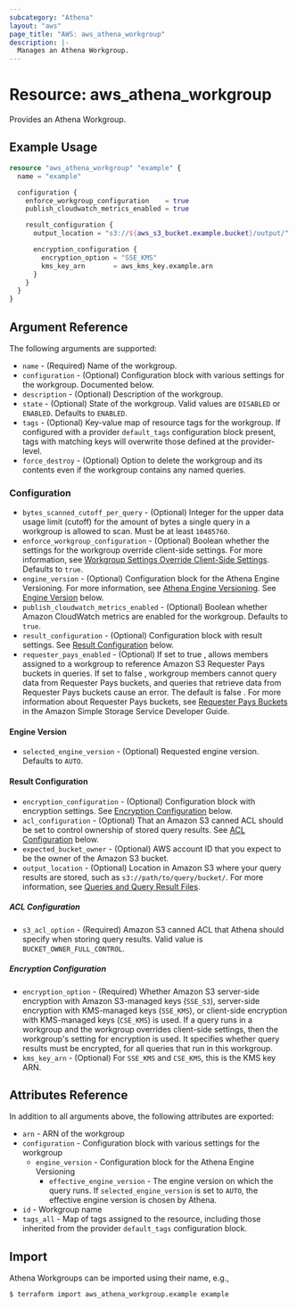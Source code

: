 ```yaml
---
subcategory: "Athena"
layout: "aws"
page_title: "AWS: aws_athena_workgroup"
description: |-
  Manages an Athena Workgroup.
---
```


# Resource: aws_athena_workgroup

Provides an Athena Workgroup.

## Example Usage

```terraform
resource "aws_athena_workgroup" "example" {
  name = "example"

  configuration {
    enforce_workgroup_configuration    = true
    publish_cloudwatch_metrics_enabled = true

    result_configuration {
      output_location = "s3://${aws_s3_bucket.example.bucket}/output/"

      encryption_configuration {
        encryption_option = "SSE_KMS"
        kms_key_arn       = aws_kms_key.example.arn
      }
    }
  }
}
```

## Argument Reference

The following arguments are supported:

* `name` - (Required) Name of the workgroup.
* `configuration` - (Optional) Configuration block with various settings for the workgroup. Documented below.
* `description` - (Optional) Description of the workgroup.
* `state` - (Optional) State of the workgroup. Valid values are `DISABLED` or `ENABLED`. Defaults to `ENABLED`.
* `tags` - (Optional) Key-value map of resource tags for the workgroup. If configured with a provider `default_tags` configuration block present, tags with matching keys will overwrite those defined at the provider-level.
* `force_destroy` - (Optional) Option to delete the workgroup and its contents even if the workgroup contains any named queries.

### Configuration

* `bytes_scanned_cutoff_per_query` - (Optional) Integer for the upper data usage limit (cutoff) for the amount of bytes a single query in a workgroup is allowed to scan. Must be at least `10485760`.
* `enforce_workgroup_configuration` - (Optional) Boolean whether the settings for the workgroup override client-side settings. For more information, see [Workgroup Settings Override Client-Side Settings](https://docs.aws.amazon.com/athena/latest/ug/workgroups-settings-override.html). Defaults to `true`.
* `engine_version` - (Optional) Configuration block for the Athena Engine Versioning. For more information, see [Athena Engine Versioning](https://docs.aws.amazon.com/athena/latest/ug/engine-versions.html). See [Engine Version](#engine-version) below.
* `publish_cloudwatch_metrics_enabled` - (Optional) Boolean whether Amazon CloudWatch metrics are enabled for the workgroup. Defaults to `true`.
* `result_configuration` - (Optional) Configuration block with result settings. See [Result Configuration](#result-configuration) below.
* `requester_pays_enabled` - (Optional) If set to true , allows members assigned to a workgroup to reference Amazon S3 Requester Pays buckets in queries. If set to false , workgroup members cannot query data from Requester Pays buckets, and queries that retrieve data from Requester Pays buckets cause an error. The default is false . For more information about Requester Pays buckets, see [Requester Pays Buckets](https://docs.aws.amazon.com/AmazonS3/latest/dev/RequesterPaysBuckets.html) in the Amazon Simple Storage Service Developer Guide.

#### Engine Version

* `selected_engine_version` - (Optional) Requested engine version. Defaults to `AUTO`.

#### Result Configuration

* `encryption_configuration` - (Optional) Configuration block with encryption settings. See [Encryption Configuration](#encryption-configuration) below.
* `acl_configuration` - (Optional) That an Amazon S3 canned ACL should be set to control ownership of stored query results. See [ACL Configuration](#acl-configuration) below.
* `expected_bucket_owner` - (Optional) AWS account ID that you expect to be the owner of the Amazon S3 bucket.
* `output_location` - (Optional) Location in Amazon S3 where your query results are stored, such as `s3://path/to/query/bucket/`. For more information, see [Queries and Query Result Files](https://docs.aws.amazon.com/athena/latest/ug/querying.html).

##### ACL Configuration

* `s3_acl_option` - (Required) Amazon S3 canned ACL that Athena should specify when storing query results. Valid value is `BUCKET_OWNER_FULL_CONTROL`.

##### Encryption Configuration

* `encryption_option` - (Required) Whether Amazon S3 server-side encryption with Amazon S3-managed keys (`SSE_S3`), server-side encryption with KMS-managed keys (`SSE_KMS`), or client-side encryption with KMS-managed keys (`CSE_KMS`) is used. If a query runs in a workgroup and the workgroup overrides client-side settings, then the workgroup's setting for encryption is used. It specifies whether query results must be encrypted, for all queries that run in this workgroup.
* `kms_key_arn` - (Optional) For `SSE_KMS` and `CSE_KMS`, this is the KMS key ARN.

## Attributes Reference

In addition to all arguments above, the following attributes are exported:

* `arn` - ARN of the workgroup
* `configuration` - Configuration block with various settings for the workgroup
    * `engine_version` - Configuration block for the Athena Engine Versioning
        * `effective_engine_version` -  The engine version on which the query runs. If `selected_engine_version` is set to `AUTO`, the effective engine version is chosen by Athena.
* `id` - Workgroup name
* `tags_all` - Map of tags assigned to the resource, including those inherited from the provider `default_tags` configuration block.

## Import

Athena Workgroups can be imported using their name, e.g.,

```
$ terraform import aws_athena_workgroup.example example
```

